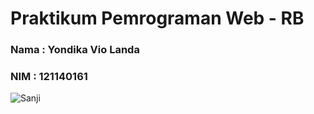 # Praktikum Pemrograman Web - RB

### Nama : Yondika Vio Landa

### NIM : 121140161

![Sanji](https://www.google.com/url?sa=i&url=https%3A%2F%2Fggwp.id%2Fmedia%2Fhiburan%2Fviral%2Ffakta-sanji-one-piece&psig=AOvVaw1WEDIQ8m2Hs3CaogucQqrd&ust=1696027303021000&source=images&cd=vfe&opi=89978449&ved=0CBEQjRxqFwoTCLCQ7JmwzoEDFQAAAAAdAAAAABAE)
